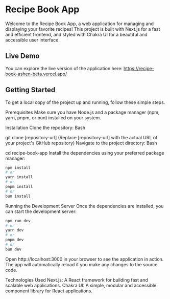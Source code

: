# Recipe Book App

Welcome to the Recipe Book App, a web application for managing and displaying your favorite recipes! This project is built with Next.js for a fast and efficient frontend, and styled with Chakra UI for a beautiful and accessible user interface.

## Live Demo

You can explore the live version of the application here:
https://recipe-book-ashen-beta.vercel.app/

## Getting Started

To get a local copy of the project up and running, follow these simple steps.

Prerequisites
Make sure you have Node.js and a package manager (npm, yarn, pnpm, or bun) installed on your system.

Installation
Clone the repository:
Bash

git clone [repository-url]
(Replace [repository-url] with the actual URL of your project's GitHub repository)
Navigate to the project directory:
Bash

cd recipe-book-app
Install the dependencies using your preferred package manager:

```bash
npm install
# or
yarn install
# or
pnpm install
# or
bun install
```


Running the Development Server
Once the dependencies are installed, you can start the development server:

```bash
npm run dev
# or
yarn dev
# or
pnpm dev
# or
bun dev
```

Open http://localhost:3000 in your browser to see the application in action. The app will automatically reload if you make any changes to the source code.

Technologies Used
Next.js: A React framework for building fast and scalable web applications.
Chakra UI: A simple, modular and accessible component library for React applications.
